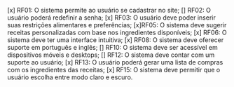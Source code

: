 [x] RF01: O sistema permite ao usuário se cadastrar no site;
[] RF02: O usuário poderá redefinir a senha;
[x] RF03: O usuário deve poder inserir suas restrições alimentares e
preferências;
[x]RF05: O sistema deve sugerir receitas personalizadas com base nos
ingredientes disponíveis;
[x] RF06: O sistema deve ter uma interface intuitiva;
[x] RF08: O sistema deve oferecer suporte em português e inglês;
[] RF10: O sistema deve ser acessível em dispositivos móveis e desktops;
[] RF12: O sistema deve contar com um suporte ao usuário;
[x] RF13: O usuário poderá gerar uma lista de compras com os ingredientes das
receitas;
[x] RF15: O sistema deve permitir que o usuário escolha entre modo claro e
escuro.

